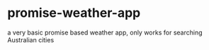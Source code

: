 # promise-weather-app
a very basic promise based weather app, only works for searching Australian cities
